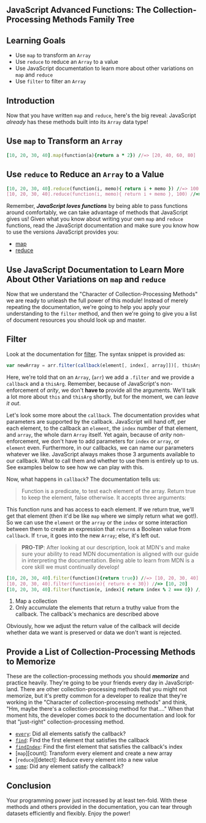 ## JavaScript Advanced Functions: The Collection-Processing Methods Family Tree

## Learning Goals

* Use `map` to transform an `Array`
* Use `reduce` to reduce an `Array` to a value
* Use JavaScript documentation to learn more about other variations on `map` and `reduce`
* Use `filter` to filter an `Array`

## Introduction

Now that you have written `map` and `reduce`, here's the big reveal: JavaScript
_already_ has these methods built into its `Array` data type!


## Use `map` to Transform an `Array`

```ruby
[10, 20, 30, 40].map(function(a){return a * 2}) //=> [20, 40, 60, 80]
```

## Use `reduce` to Reduce an `Array` to a Value

```ruby
[10, 20, 30, 40].reduce(function(i, memo){ return i + memo }) //=> 100
[10, 20, 30, 40].reduce(function(i, memo){ return i + memo }, 100) //=> 200
```

Remember, ***JavaScript loves functions*** by being able to pass functions
around comfortably, we can take advantage of methods that JavaScript gives us!
Given what you know about writing your own `map` and `reduce` functions,
read the JavaScript documentation and make sure you know how to use the
versions JavaScript provides you:

* [map][]
* [reduce][]

## Use JavaScript Documentation to Learn More About Other Variations on `map` and `reduce`

Now that we understand the "Character of Collection-Processing Methods" we are
ready to unleash the full power of this module!  Instead of merely repeating
the documentation, we're going to help you apply your understanding to the
`filter` method, and then we're going to give you a list of document resources
you should look up and master.

## Filter

Look at the documentation for [filter][].  The syntax snippet is provided as:

```js
var newArray = arr.filter(callback(element[, index[, array]])[, thisArg])
```

Here, we're told that on an `Array`, (`arr`) we add a `.filter` and we provide
a `callback` and a `thisArg`. Remember, because of JavaScript's non-enforcement
of _arity_, we don't **have to** provide all the arguments.  We'll talk a lot
more about `this` and `thisArg` shortly, but for the moment, we can _leave it
out_.

Let's look some more about the `callback`. The documentation provides what
parameters are supported by the callback. JavaScript will hand off, per each
element, to the callback an `element`, the `index` number of that element, and
`array`, the whole darn `Array` itself. Yet again, because of _arity_
non-enforcement, we don't have to add parameters for `index` or `array`, or
`element` even. Furthermore, in our callbacks, we can name our parameters
whatever we like. JavaScript always makes those 3 arguments available to our
callback. What to call them and whether to use them is entirely up to us.
See examples below to see how we can play with this.

Now, what happens in `callback`? The documentation tells us:

> Function is a predicate, to test each element of the array. Return true to
> keep the element, false otherwise. It accepts three arguments:

This function runs and has access to each element. If we return true, we'll get
that element (then it'd be like `map` where we simply return what we got!). So
we can use the `element` or the `array` or the `index` or some interaction
between them to create an expression that `return`s a Boolean value from
`callback`. If `true`, it goes into the new `Array`; else, it's left out.

> **PRO-TIP**: After looking at our description, look at MDN's and make sure
> your ability to read MDN documentation is aligned with our guide in
> interpreting the documentation. Being able to learn from MDN is a core skill
> we must continually develop!


```ruby
[10, 20, 30, 40].filter(function(){return true}) //=> [10, 20, 30, 40] (map, basically)
[10, 20, 30, 40].filter(function(e){ return e < 30}) //=> [10, 20]
[10, 20, 30, 40].filter(function(e, index){ return index % 2 === 0}) // even-index elements
```

1. Map a collection
2. Only accumulate the elements that return a truthy value from the callback.
   The callback's mechanics are described above

Obviously, how we adjust the return value of the callback will decide whether
data we want is preserved or data we don't want is rejected.

## Provide a List of Collection-Processing Methods to Memorize

These are the collection-processing methods you should ***memorize*** and
practice heavily.  They're going to be your friends every day in
JavaScript-land. There are other collection-processing methods that you might
not memorize, but it's pretty common for a developer to realize that they're
working in the "Character of collection-processing methods" and think, "Hm,
maybe there's a collection-processing method for that...." When that moment
hits, the developer comes _back_ to the documentation and look for that
"just-right" collection-processing method.

* [`every`][every]: Did all elements satisfy the callback?
* [`find`][find]: Find the first element that satisfies the callback
* [`findIndex`][findIndex]: Find the first element that satisfies the callback's index
* [`map`][count]: Transform every element and create a new array
* [`reduce`][detect]: Reduce every element into a new value
* [`some`][some]: Did any element satisfy the callback?

## Conclusion

Your programming power just increased by at least ten-fold. With these methods
and others provided in the documentation, you can tear through datasets
efficiently and flexibly. Enjoy the power!

[every]: https://developer.mozilla.org/en-US/docs/Web/JavaScript/Reference/Global_Objects/Array/every
[filter]: https://developer.mozilla.org/en-US/docs/Web/JavaScript/Reference/Global_Objects/Array/filter
[findIndex]: https://developer.mozilla.org/en-US/docs/Web/JavaScript/Reference/Global_Objects/Array/findIndex
[find]: https://developer.mozilla.org/en-US/docs/Web/JavaScript/Reference/Global_Objects/Array/find
[map]: https://developer.mozilla.org/en-US/docs/Web/JavaScript/Reference/Global_Objects/Array/map
[reduce]: https://developer.mozilla.org/en-US/docs/Web/JavaScript/Reference/Global_Objects/Array/Reduce
[some]: https://developer.mozilla.org/en-US/docs/Web/JavaScript/Reference/Global_Objects/Array/some

